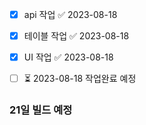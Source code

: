 - [x] api 작업 ✅ 2023-08-18
- [x] 테이블 작업 ✅ 2023-08-18
- [x] UI 작업 ✅ 2023-08-18
- [ ] ⏳ 2023-08-18  작업완료 예정


### 21일 빌드 예정 
